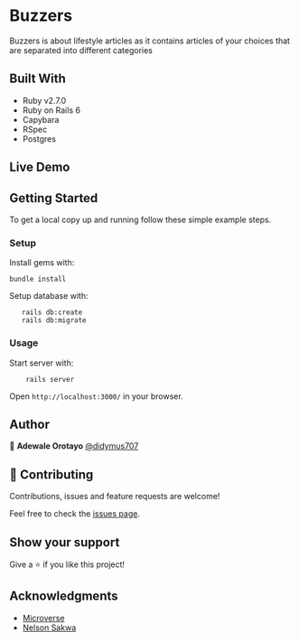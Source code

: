# Buzzers

 Buzzers is about lifestyle articles as it contains articles of your choices that are separated into different categories


## Built With

- Ruby v2.7.0
- Ruby on Rails 6
- Capybara
- RSpec
- Postgres

## Live Demo



## Getting Started

To get a local copy up and running follow these simple example steps.


### Setup

Install gems with:

```
bundle install
```

Setup database with:

```
   rails db:create
   rails db:migrate
```



### Usage

Start server with:

```
    rails server
```

Open `http://localhost:3000/` in your browser.


## Author

👤 **Adewale Orotayo** 
 [@didymus707](https://github.com/didymus707)

## 🤝 Contributing

Contributions, issues and feature requests are welcome!

Feel free to check the [issues page](issues/).

## Show your support

Give a ⭐️ if you like this project!

## Acknowledgments

- [Microverse](https://www.microverse.org)
- [Nelson Sakwa](https://www.behance.net/sakwadesignstudio)


